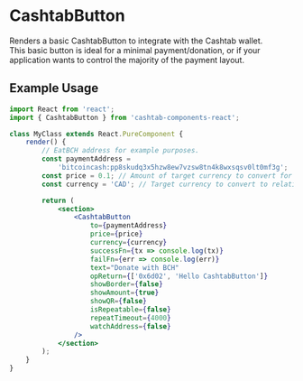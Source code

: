 # CashtabButton

Renders a basic CashtabButton to integrate with the Cashtab wallet.  
This basic button is ideal for a minimal payment/donation, or if your application wants to control the majority of the payment layout.

## Example Usage

```jsx
import React from 'react';
import { CashtabButton } from 'cashtab-components-react';

class MyClass extends React.PureComponent {
    render() {
        // EatBCH address for example purposes.
        const paymentAddress =
            'bitcoincash:pp8skudq3x5hzw8ew7vzsw8tn4k8wxsqsv0lt0mf3g';
        const price = 0.1; // Amount of target currency to convert for payment
        const currency = 'CAD'; // Target currency to convert to relative BCH amount

        return (
            <section>
                <CashtabButton
                    to={paymentAddress}
                    price={price}
                    currency={currency}
                    successFn={tx => console.log(tx)}
                    failFn={err => console.log(err)}
                    text="Donate with BCH"
                    opReturn={['0x6d02', 'Hello CashtabButton']}
                    showBorder={false}
                    showAmount={true}
                    showQR={false}
                    isRepeatable={false}
                    repeatTimeout={4000}
                    watchAddress={false}
                />
            </section>
        );
    }
}
```
